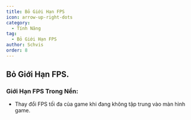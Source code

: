 ```yaml
---
title: Bỏ Giới Hạn FPS
icon: arrow-up-right-dots
category:
  - Tính Năng
tag:
  - Bỏ Giới Hạn FPS
author: Schvis
order: 8
---
```


## Bỏ Giới Hạn FPS.
### Giới Hạn FPS Trong Nền:
- Thay đổi FPS tối đa của game khi đang không tập trung vào màn hình game.